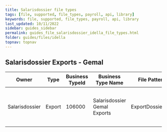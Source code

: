```yaml
---
title: Salarisdossier file types
tags: [file, supported, file_types, payroll, api, library]
keywords: file, supported, file_types, payroll, api, library
last_updated: 10/11/2022
sidebar: guides_sidebar
permalink: guides_file_salarisdossier_idella_file_types.html
folder: guides/files/idella
topnav: topnav
---
```


## Salarisdossier Exports - Gemal

| Owner           | Type   | Business TypeId | Business Type Name           | File Patterns      | Remarks                                          |
| --------------- | ------ | --------------- | ---------------------------- | ------------------ | ------------------------------------------------ |
| Salarisdossier  | Export | 106000          | Salarisdossier Gemal Exports | ExportDossier*.zip | Payslips and Annual statement files are included |